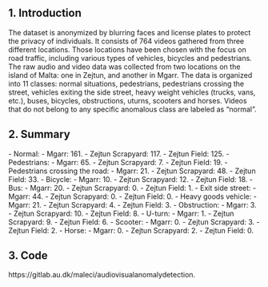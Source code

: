 <h2>1. Introduction</h2>
The dataset is anonymized by blurring faces and license plates to protect the privacy of individuals. It consists of 764 videos gathered from three different locations. Those locations have been chosen with the focus on road traffic, including various types of vehicles, bicycles and pedestrians. The raw audio and video data was collected from two locations on the island of Malta: one in Zejtun, and another in Mgarr. The data is organized into 11 classes: normal situations, pedestrians, pedestrians crossing the street, vehicles exiting the side street, heavy weight vehicles (trucks, vans, etc.), buses, bicycles, obstructions, uturns, scooters and horses. Videos that do not belong to any specific anomalous class are labeled as “normal”.
<h2>2. Summary</h2>
- Normal:
	- Mgarr: 161.
	- Zejtun Scrapyard: 117.
	- Zejtun Field: 125.
- Pedestrians:
	- Mgarr: 65.
	- Zejtun Scrapyard: 7.
	- Zejtun Field: 19.
- Pedestrians crossing the road:
	- Mgarr: 21.
	- Zejtun Scrapyard: 48.
	- Zejtun Field: 33.
- Bicycle:
	- Mgarr: 10.
	- Zejtun Scrapyard: 12.
	- Zejtun Field: 18.
- Bus:
	- Mgarr: 20.
	- Zejtun Scrapyard: 0.
	- Zejtun Field: 1.
- Exit side street:
	- Mgarr: 44.
	- Zejtun Scrapyard: 0.
	- Zejtun Field: 0.
- Heavy goods vehicle:
	- Mgarr: 21.
	- Zejtun Scrapyard: 4.
	- Zejtun Field: 3.
- Obstruction:
	- Mgarr: 3.
	- Zejtun Scrapyard: 10.
	- Zejtun Field: 8.
- U-turn:
	- Mgarr: 1.
	- Zejtun Scrapyard: 9.
	- Zejtun Field: 6.
- Scooter:
	- Mgarr: 0.
	- Zejtun Scrapyard: 3.
	- Zejtun Field: 2.
- Horse:
	- Mgarr: 0.
	- Zejtun Scrapyard: 2.
	- Zejtun Field: 0.
<h2>3. Code</h2>
https://gitlab.au.dk/maleci/audiovisualanomalydetection.